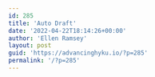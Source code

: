```yaml
---
id: 285
title: 'Auto Draft'
date: '2022-04-22T18:14:26+00:00'
author: 'Ellen Ramsey'
layout: post
guid: 'https://advancinghyku.io/?p=285'
permalink: '/?p=285'
---
```


